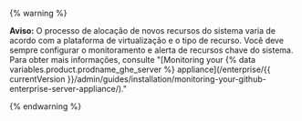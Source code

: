 {% warning %}

**Aviso:** O processo de alocação de novos recursos do sistema varia de acordo com a plataforma de virtualização e o tipo de recurso. Você deve sempre configurar o monitoramento e alerta de recursos chave do sistema. Para obter mais informações, consulte "[Monitoring your {% data variables.product.prodname_ghe_server %} appliance](/enterprise/{{ currentVersion }}/admin/guides/installation/monitoring-your-github-enterprise-server-appliance/)."

{% endwarning %}
